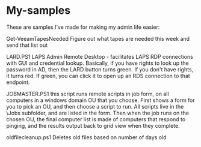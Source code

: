 # My-samples
These are samples I’ve made for making my admin life easier:

Get-VeeamTapesNeeded
Figure out what tapes are needed this week and send that list out

LARD.PS1 
LAPS Admin Remote Desktop - facilitates LAPS RDP connections with GUI and credential lookup. 
Basically, if you have rights to look up the password in AD, then the LARD button turns green. 
If you don't have rights, it turns red. If green, you can click it to open up an RDS 
connection to that endpoint.

JOBMASTER.PS1
this script runs remote scripts in job form, on all computers in a windows domain OU
that you choose. 
First shows a form for you to pick an OU, and then choose a script to run. All 
scripts live in the \Jobs subfolder, and are listed in the form. Then when the 
job runs on the chosen OU, the final computer list is made of computers that
respond to pinging, and the results output back to grid view when they complete.

oldfilecleanup.ps1 
Deletes old files based on number of days old

